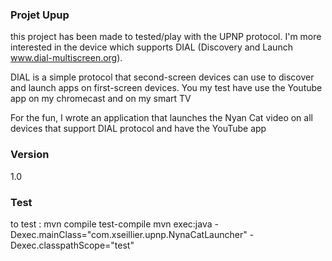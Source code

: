 ### Projet Upup 

this project has been made to tested/play with the UPNP protocol.
I'm more interested in the device which supports DIAL (Discovery and Launch www.dial-multiscreen.org).

DIAL is a simple protocol that second-screen devices can use to discover and launch apps on first-screen devices. You my test have use the Youtube app on my chromecast and on my smart TV

For the fun, I wrote an application that launches the Nyan Cat video on all devices that support DIAL protocol and have the YouTube app

### Version
1.0

### Test
to test :
mvn compile test-compile
mvn exec:java -Dexec.mainClass="com.xseillier.upnp.NynaCatLauncher" -Dexec.classpathScope="test"